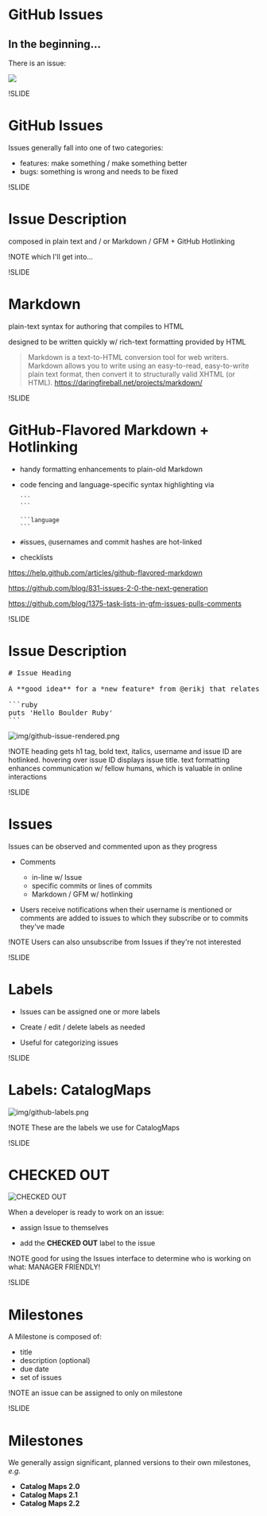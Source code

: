 # GitHub Issues

## In the beginning...

There is an issue:

<img src=img/new-issue-screenshot.png>

!SLIDE

# GitHub Issues

Issues generally fall into one of two categories:

- features: make something / make something better
- bugs: something is wrong and needs to be fixed

!SLIDE

# Issue Description

composed in plain text and / or Markdown / GFM + GitHub Hotlinking

!NOTE
which I'll get into...

!SLIDE

# Markdown

plain-text syntax for authoring that compiles to HTML

designed to be written quickly w/ rich-text formatting provided by HTML

> Markdown is a text-to-HTML conversion tool for web writers. Markdown allows you to write using an easy-to-read, easy-to-write plain text format, then convert it to structurally valid XHTML (or HTML). https://daringfireball.net/projects/markdown/

!SLIDE

# GitHub-Flavored Markdown + Hotlinking

- handy formatting enhancements to plain-old Markdown
- code fencing  and language-specific syntax highlighting via

      ```
      ```

      ```language
      ```

- `#`issues, `@`usernames and commit hashes are hot-linked
- checklists

https://help.github.com/articles/github-flavored-markdown

https://github.com/blog/831-issues-2-0-the-next-generation

https://github.com/blog/1375-task-lists-in-gfm-issues-pulls-comments

!SLIDE

# Issue Description

<pre>
# Issue Heading

A **good idea** for a *new feature* from @erikj that relates to #60:

```ruby
puts 'Hello Boulder Ruby'
```
</pre>

![img/github-issue-rendered.png](img/github-issue-rendered.png)

!NOTE
heading gets h1 tag, bold text, italics, username and issue ID are hotlinked.
hovering over issue ID displays issue title.
text formatting enhances communication w/ fellow humans, which is valuable in online interactions

!SLIDE

# Issues

Issues can be observed and commented upon as they progress

- Comments
  - in-line w/ Issue
  - specific commits or lines of commits
  - Markdown / GFM w/ hotlinking

- Users receive notifications when their username is mentioned or comments are added to issues to which they subscribe or to commits they've made

!NOTE
Users can also unsubscribe from Issues if they're not interested

!SLIDE

# Labels

- Issues can be assigned one or more labels

- Create / edit / delete labels as needed

- Useful for categorizing issues

!SLIDE

# Labels: CatalogMaps

![img/github-labels.png](img/github-labels.png)

!NOTE
These are the labels we use for CatalogMaps

!SLIDE

# CHECKED OUT

![CHECKED OUT](img/checked-out-screenshot.png)

When a developer is ready to work on an issue:

- assign Issue to themselves

- add the **CHECKED OUT** label to the issue

!NOTE
good for using the Issues interface to determine who is working on what: MANAGER FRIENDLY!

!SLIDE

# Milestones

A Milestone is composed of:

- title
- description (optional)
- due date
- set of issues

!NOTE
an issue can be assigned to only on milestone

!SLIDE

# Milestones

We generally assign significant, planned versions to their own milestones, *e.g.*

- **Catalog Maps 2.0**
- **Catalog Maps 2.1**
- **Catalog Maps 2.2**
